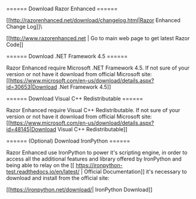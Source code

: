 
====== Download Razor Enhanced ======



[[http://razorenhanced.net/download/changelog.html|Razor Enhanced Change Log]]\\

[[http://www.razorenhanced.net | Go to main web page to get latest Razor Code]]

====== Download .NET Framework 4.5 ======



Razor Enhanced require Microsoft .NET Framework 4.5. If not sure of your version or not have it download from official Microsoft site: [[https://www.microsoft.com/en-us/download/details.aspx?id=30653|Download .Net Framework 4.5]]



====== Download Visual C++ Redistributable ======

Razor Enhanced require Visual C++ Redistributable. If not sure of your version or not have it download from official Microsoft site: [[https://www.microsoft.com/en-us/download/details.aspx?id=48145|Download Visual C++ Redistributable]]



====== (Optional) Download IronPython ======

Razor Enhanced use IronPython to power it's scripting engine, in order to access all the additional features and library offered by IronPython and being able to relay on the [[ https://ironpython-test.readthedocs.io/en/latest/ | Official Documentation]] it's necessary to download and install from the official site:

[[https://ironpython.net/download/| IronPython Download]]
